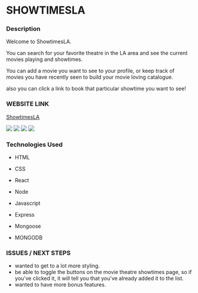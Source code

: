 # SHOWTIMESLA

### Description

Welcome to ShowtimesLA.

You can search for your favorite theatre in the LA area and see the current movies playing and showtimes.

You can add a movie you want to see to your profile, or keep track of movies you have recently seen to build your movie loving catalogue.

also you can click a link to book that particular showtime you want to see!

### WEBSITE LINK

<a href="https://young-sands-53341.herokuapp.com/">ShowtimesLA</a>

<img src="https://i.imgur.com/J2D2kjC.png">

<img src="https://i.imgur.com/DzKOPcz.png">

<img src="https://i.imgur.com/Lo4RsPT.png">

<img src="https://i.imgur.com/AcOl23L.png">


### Technologies Used

-  HTML<br>

- CSS<br>

- React

- Node

- Javascript

- Express

- Mongoose

- MONGODB

### ISSUES / NEXT STEPS

- wanted to get to a lot more styling.
- be able to toggle the buttons on the movie theatre showtimes page, so if you've clicked it, it will tell you that you've already added it to the list.
- wanted to have more bonus features.
